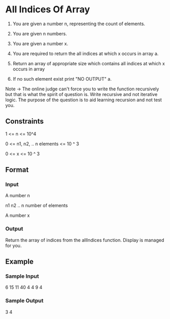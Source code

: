 # All Indices Of Array

1. You are given a number n, representing the count of elements. 

2. You are given n numbers.

3. You are given a number x. 

4. You are required to return the all indices at which x occurs in array a. 

5. Return an array of appropriate size which contains all indices at which x occurs in array 

6. If no such element exist print "NO OUTPUT" a. 

Note -> The online judge can't force you to write the function recursively but that is what the spirit of question is. Write recursive and not iterative logic. The purpose of the question is to aid learning recursion and not test you.


## Constraints
1 <= n <= 10^4 

0 <= n1, n2, .. n elements <= 10 ^ 3 

0 <= x <= 10 ^ 3


## Format
### Input
A number n 

n1 n2 .. n number of elements 

A number x

### Output
Return the array of indices from the allIndices function. Display is managed for you.

## Example
### Sample Input
6
15
11
40
4
4
9
4

### Sample Output
3
4
